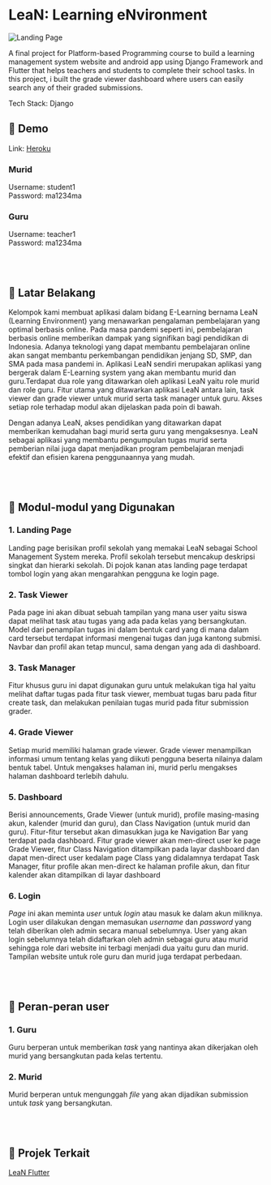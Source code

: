 # LeaN: Learning eNvironment
![Landing Page](https://drive.usercontent.google.com/download?id=1xsclsI7_voF5KF5RCu_jv32r-eUBAaGu)

A final project for Platform-based Programming course to build a learning management system website and android app using Django Framework and Flutter that helps teachers and students to complete their school tasks. In this project, i built the grade viewer dashboard where users can easily search any of their graded submissions.

Tech Stack: Django

## 🐾 Demo
Link: [Heroku](https://pbp-tk-e04.herokuapp.com)

### Murid
Username: student1 <br/>
Password: ma1234ma

### Guru
Username: teacher1 <br/>
Password: ma1234ma

<br></br>

## 🤖 Latar Belakang
Kelompok kami membuat aplikasi dalam bidang E-Learning bernama LeaN (Learning Environment) yang menawarkan pengalaman pembelajaran yang optimal berbasis online. Pada masa pandemi seperti ini, pembelajaran berbasis online memberikan dampak yang signifikan bagi pendidikan di Indonesia. Adanya teknologi yang dapat membantu pembelajaran online akan sangat membantu perkembangan pendidikan jenjang SD, SMP, dan SMA pada masa pandemi in. Aplikasi LeaN sendiri merupakan aplikasi yang bergerak dalam E-Learning system yang akan membantu murid dan guru.Terdapat dua role yang ditawarkan oleh aplikasi LeaN yaitu role murid dan role guru. Fitur utama yang ditawarkan aplikasi LeaN antara lain, task viewer dan grade viewer untuk murid serta task manager untuk guru. Akses setiap role terhadap modul akan dijelaskan pada poin di bawah. 

Dengan adanya LeaN, akses pendidikan yang ditawarkan dapat memberikan kemudahan bagi murid serta guru yang mengaksesnya. LeaN sebagai aplikasi yang membantu pengumpulan tugas murid serta pemberian nilai juga dapat menjadikan program pembelajaran menjadi efektif dan efisien karena penggunaannya yang mudah. 

<br></br>

## 🎨 Modul-modul yang Digunakan
### 1. Landing Page
Landing page berisikan profil sekolah yang memakai LeaN sebagai School Management System mereka. Profil sekolah tersebut mencakup deskripsi singkat dan hierarki sekolah. Di pojok kanan atas landing page terdapat tombol login yang akan mengarahkan pengguna ke login page.

### 2. Task Viewer
Pada page ini akan dibuat sebuah tampilan yang mana user yaitu siswa dapat melihat task atau tugas yang ada pada kelas yang bersangkutan. Model dari penampilan tugas ini dalam bentuk card yang di mana dalam card tersebut terdapat informasi mengenai tugas dan juga kantong submisi. Navbar dan profil akan tetap muncul, sama dengan yang ada di dashboard.

### 3. Task Manager
Fitur khusus guru ini dapat digunakan guru untuk melakukan tiga hal yaitu melihat daftar tugas pada fitur task viewer, membuat tugas baru pada fitur create task, dan melakukan penilaian tugas murid pada fitur submission grader.

### 4. Grade Viewer
Setiap murid memiliki halaman grade viewer. Grade viewer menampilkan informasi umum tentang kelas yang diikuti pengguna beserta nilainya dalam bentuk tabel. Untuk mengakses halaman ini, murid perlu mengakses halaman dashboard terlebih dahulu.

### 5. Dashboard
Berisi announcements, Grade Viewer (untuk murid), profile masing-masing akun, kalender (murid dan guru), dan Class Navigation (untuk murid dan guru). Fitur-fitur tersebut akan dimasukkan juga ke Navigation Bar yang terdapat pada dashboard. Fitur grade viewer akan men-direct user ke page Grade Viewer, fitur Class Navigation ditampilkan pada layar dashboard dan dapat men-direct user kedalam page Class yang didalamnya terdapat Task Manager, fitur profile akan men-direct ke halaman profile akun, dan fitur kalender akan ditampilkan di layar dashboard

### 6. Login
<i>Page</i> ini akan meminta <i>user</i> untuk <i>login</i> atau masuk ke dalam akun miliknya. Login user dilakukan dengan memasukan <i>username</i> dan <i>password</i> yang telah diberikan oleh admin secara manual sebelumnya. User yang akan login sebelumnya telah didaftarkan oleh admin sebagai guru atau murid sehingga role dari website ini terbagi menjadi dua yaitu guru dan murid. Tampilan website untuk role guru dan murid juga terdapat perbedaan.

<br></br>

## 💬 Peran-peran user

### 1. Guru
Guru berperan untuk memberikan <i>task</i> yang nantinya akan dikerjakan oleh murid yang bersangkutan pada kelas tertentu.

### 2. Murid
Murid berperan untuk mengunggah <i>file</i> yang akan dijadikan submission untuk <i>task</i> yang bersangkutan.

<br></br>

## 🍞 Projek Terkait
[LeaN Flutter](https://github.com/bimasenaputra/lean-flutter)
